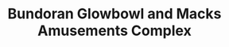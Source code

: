 ---
title: "Bundoran Glowbowl and Macks Amusements Complex"
address: "Main Street, Bundoran, Donegal"
tel: "071 9842111"
county: "Donegal"
category: "Bowling"
type: "Content"
lat: "54.47845458984375"
lng: "-8.279747009277344"
---